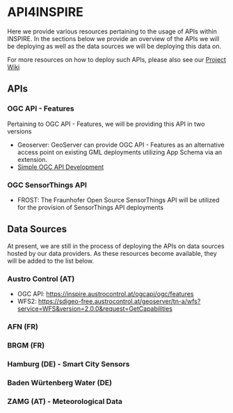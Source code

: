 # API4INSPIRE
Here we provide various resources pertaining to the usage of APIs within INSPIRE. In the sections below we provide an overview of the APIs we will be deploying as well as the data sources we will be deploying this data on.

For more resources on how to deploy such APIs, please also see our [Project Wiki](https://github.com/DataCoveEU/API4INSPIRE/wiki)

## APIs

### OGC API - Features
Pertaining to OGC API - Features, we will be providing this API in two versions

* Geoserver: GeoServer can provide OGC API - Features as an alternative access point on existing GML deployments utilizing App Schema via an extension. 
* [Simple OGC API Development](./docs/SimpleOGCAPI_Development.md)

### OGC SensorThings API
* FROST: The Fraunhofer Open Source SensorThings API will be utilized for the provision of SensorThings API deployments

## Data Sources
At present, we are still in the process of deploying the APIs on data sources hosted by our data providers. As these resources become available, they will be added to the list below.

### Austro Control (AT)

* OGC API: https://inspire.austrocontrol.at/ogcapi/ogc/features
* WFS2: https://sdigeo-free.austrocontrol.at/geoserver/tn-a/wfs?service=WFS&version=2.0.0&request=GetCapabilities

### AFN (FR)

### BRGM (FR)

### Hamburg (DE) - Smart City Sensors

### Baden Würtenberg Water (DE)

### ZAMG (AT) - Meteorological Data
